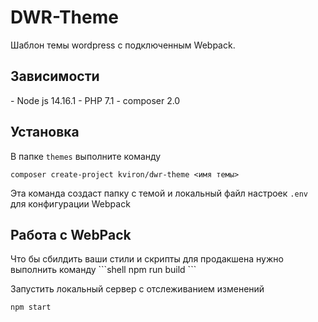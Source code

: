 <h1>DWR-Theme</h1>  
Шаблон темы wordpress c подключенным Webpack.

<h2>Зависимости</h2>
 - Node js 14.16.1
 - PHP 7.1
 - composer 2.0

<h2>Установка</h2>

В папке `themes` выполните команду
```shell
composer create-project kviron/dwr-theme <имя темы>
```

Эта команда создаст папку с темой и локальный файл настроек `.env` для конфигурации
Webpack

<h2>Работа с WebPack</h2>
Что бы сбилдить ваши стили и скрипты для продакшена нужно выполнить команду
```shell
npm run build
```

Запустить локальный сервер с отслеживанием изменений
```shell
npm start
```
